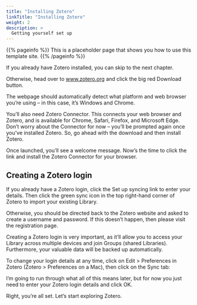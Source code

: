 ```yaml
---
title: "Installing Zotero"
linkTitle: "Installing Zotero"
weight: 2
description: >
  Getting yourself set up
---
```


{{% pageinfo %}}
This is a placeholder page that shows you how to use this template site.
{{% /pageinfo %}}

If you already have Zotero installed, you can skip to the next chapter. 

Otherwise, head over to www.zotero.org and click the big red Download button.

The webpage should automatically detect what platform and web browser you’re using – in this case, it’s Windows and Chrome.

You’ll also need Zotero Connector. This connects your web browser and Zotero, and is available for Chrome, Safari, Firefox, and Microsoft Edge. Don’t worry about the Connector for now – you’ll be prompted again once you’ve installed Zotero.
So, go ahead with the download and then install Zotero. 

Once launched, you’ll see a welcome message. Now’s the time to click the link and install the Zotero Connector for your browser.

## Creating a Zotero login

If you already have a Zotero login, click the Set up syncing link to enter your details. Then click the green sync icon in the top right-hand corner of Zotero to import your existing Library.

Otherwise, you should be directed back to the Zotero website and asked to create a username and password. If this doesn’t happen, then please visit the registration page.

Creating a Zotero login is very important, as it’ll allow you to access your Library across multiple devices and join Groups (shared Libraries). Furthermore, your valuable data will be backed up automatically.

To change your login details at any time, click on Edit > Preferences in Zotero (Zotero > Preferences on a Mac), then click on the Sync tab:

I’m going to run through what all of this means later, but for now you just need to enter your Zotero login details and click OK.

Right, you’re all set. Let’s start exploring Zotero.
